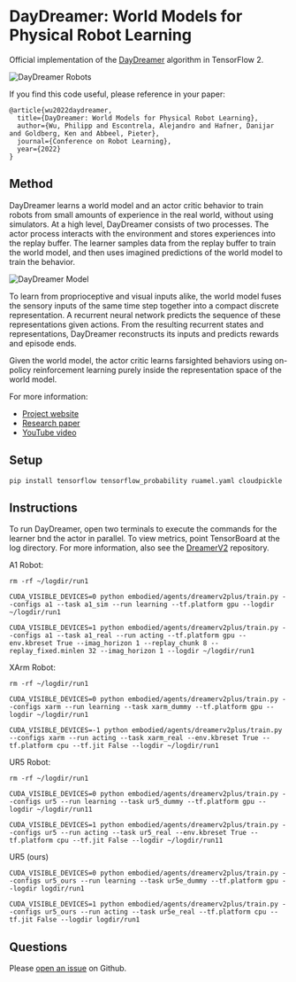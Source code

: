 # DayDreamer: World Models for Physical Robot Learning

Official implementation of the [DayDreamer][paper] algorithm in TensorFlow 2.

![DayDreamer Robots](https://github.com/danijar/daydreamer/raw/main/media/header.gif)

If you find this code useful, please reference in your paper:

```
@article{wu2022daydreamer,
  title={DayDreamer: World Models for Physical Robot Learning},
  author={Wu, Philipp and Escontrela, Alejandro and Hafner, Danijar and Goldberg, Ken and Abbeel, Pieter},
  journal={Conference on Robot Learning},
  year={2022}
}
```

[paper]: https://danijar.com/daydreamer/

## Method

DayDreamer learns a world model and an actor critic behavior to train robots
from small amounts of experience in the real world, without using simulators.
At a high level, DayDreamer consists of two processes. The actor process
interacts with the environment and stores experiences into the replay buffer.
The learner samples data from the replay buffer to train the world model, and
then uses imagined predictions of the world model to train the behavior.

![DayDreamer Model](https://github.com/danijar/daydreamer/raw/main/media/model.png)

To learn from proprioceptive and visual inputs alike, the world model fuses the
sensory inputs of the same time step together into a compact discrete
representation. A recurrent neural network predicts the sequence of these
representations given actions. From the resulting recurrent states and
representations, DayDreamer reconstructs its inputs and predicts rewards and
episode ends.

Given the world model, the actor critic learns farsighted behaviors using
on-policy reinforcement learning purely inside the representation space of the
world model.

For more information:

- [Project website](https://danijar.com/project/daydreamer/)
- [Research paper](https://arxiv.org/pdf/2206.14176.pdf)
- [YouTube video](https://www.youtube.com/watch?v=xAXvfVTgqr0)

## Setup

```
pip install tensorflow tensorflow_probability ruamel.yaml cloudpickle
```

## Instructions

To run DayDreamer, open two terminals to execute the commands for the learner
bnd the actor in parallel. To view metrics, point TensorBoard at the log
directory. For more information, also see the [DreamerV2][dv3] repository.

[dv3]: https://github.com/danijar/dreamerv2

A1 Robot:

```
rm -rf ~/logdir/run1
```

```
CUDA_VISIBLE_DEVICES=0 python embodied/agents/dreamerv2plus/train.py --configs a1 --task a1_sim --run learning --tf.platform gpu --logdir ~/logdir/run1
```

```
CUDA_VISIBLE_DEVICES=1 python embodied/agents/dreamerv2plus/train.py --configs a1 --task a1_real --run acting --tf.platform gpu --env.kbreset True --imag_horizon 1 --replay_chunk 8 --replay_fixed.minlen 32 --imag_horizon 1 --logdir ~/logdir/run1
```

XArm Robot:

```
rm -rf ~/logdir/run1
```

```
CUDA_VISIBLE_DEVICES=0 python embodied/agents/dreamerv2plus/train.py --configs xarm --run learning --task xarm_dummy --tf.platform gpu --logdir ~/logdir/run1
```

```
CUDA_VISIBLE_DEVICES=-1 python embodied/agents/dreamerv2plus/train.py --configs xarm --run acting --task xarm_real --env.kbreset True --tf.platform cpu --tf.jit False --logdir ~/logdir/run1
```

UR5 Robot:

```
rm -rf ~/logdir/run1
```

```
CUDA_VISIBLE_DEVICES=0 python embodied/agents/dreamerv2plus/train.py --configs ur5 --run learning --task ur5_dummy --tf.platform gpu --logdir ~/logdir/run11
```

```
CUDA_VISIBLE_DEVICES=1 python embodied/agents/dreamerv2plus/train.py --configs ur5 --run acting --task ur5_real --env.kbreset True --tf.platform cpu --tf.jit False --logdir ~/logdir/run11
```

UR5 (ours)
```
CUDA_VISIBLE_DEVICES=0 python embodied/agents/dreamerv2plus/train.py --configs ur5_ours --run learning --task ur5e_dummy --tf.platform gpu --logdir logdir/run1
```
```
CUDA_VISIBLE_DEVICES=1 python embodied/agents/dreamerv2plus/train.py --configs ur5_ours --run acting --task ur5e_real --tf.platform cpu --tf.jit False --logdir logdir/run1
```

## Questions

Please [open an issue][issues] on Github.

[issues]: https://github.com/danijar/daydreamer/issues

